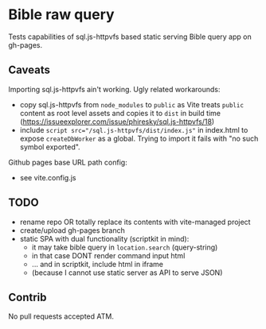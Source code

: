 # Bible raw query

Tests capabilities of sql.js-httpvfs based static serving Bible query app on gh-pages.

## Caveats

Importing sql.js-httpvfs ain't working.  Ugly related workarounds:

- copy sql.js-httpvfs from `node_modules` to `public` as Vite treats `public`
  content as root level assets and copies it to `dist` in build time
  (<https://issueexplorer.com/issue/phiresky/sql.js-httpvfs/18>)
- include `script src="/sql.js-httpvfs/dist/index.js"` in index.html to expose
  `createDbWorker` as a global.  Trying to import it fails with "no such
  symbol exported".

Github pages base URL path config:

- see vite.config.js

## TODO

- rename repo OR totally replace its contents with vite-managed project
- create/upload gh-pages branch
- static SPA with dual functionality (scriptkit in mind):
  - it may take bible query in `location.search` (query-string)
  - in that case DONT render command input html
  - ... and in scriptkit, include html in iframe
  - (because I cannot use static server as API to serve JSON)

## Contrib

No pull requests accepted ATM.
